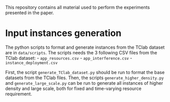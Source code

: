 This repository contains all material used to perform the experiments presented in the paper.


Input instances generation
==========================

The python scripts to format and generate instances from the TClab dataset are in `data/scripts`.
The scripts needs the 3 following CSV files from the TClab dataset:
    - `app_resources.csv`
    - `app_interference.csv`
    - `instance_deployment.csv`


First, the script `generate_TClab_dataset.py` should be run to format the base datasets from the TClab files.
Then, the scripts `generate_higher_density.py` and `generate_large_scale.py` can be run to generate all instances of higher density and large scale, both for fixed and time-varying resource requirement.

